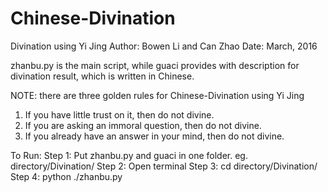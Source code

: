 # Chinese-Divination
Divination using Yi Jing
Author: Bowen Li and Can Zhao
Date: March, 2016

zhanbu.py is the main script, while guaci provides with description for divination result, which is written in Chinese.

NOTE: there are three golden rules for Chinese-Divination using Yi Jing
1. If you have little trust on it, then do not divine.
2. If you are asking an immoral question, then do not divine.
3. If you already have an answer in your mind, then do not divine.

To Run:
Step 1: Put zhanbu.py and guaci in one folder. eg. directory/Divination/
Step 2: Open terminal
Step 3: cd directory/Divination/
Step 4: python ./zhanbu.py
